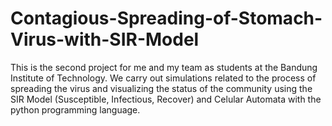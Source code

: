 # Contagious-Spreading-of-Stomach-Virus-with-SIR-Model
This is the second project for me and my team as students at the Bandung Institute of Technology. We carry out simulations related to the process of spreading the virus and visualizing the status of the community using the SIR Model (Susceptible, Infectious, Recover) and Celular Automata with the python programming language.
